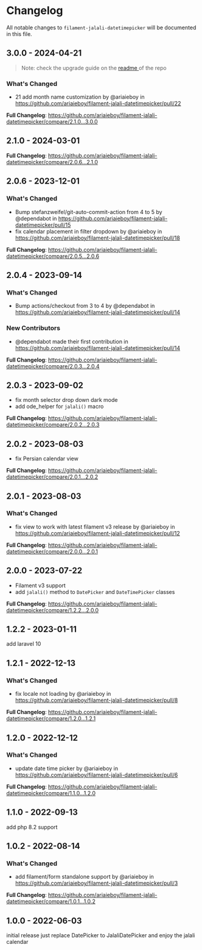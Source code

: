 # Changelog

All notable changes to `filament-jalali-datetimepicker` will be documented in this file.

## 3.0.0 - 2024-04-21

> Note: check the upgrade guide on the [readme ](https://github.com/ariaieboy/filament-jalali-datetimepicker?tab=readme-ov-file#v2-to-v3)of the repo

### What's Changed

* 21 add month name customization by @ariaieboy in https://github.com/ariaieboy/filament-jalali-datetimepicker/pull/22

**Full Changelog**: https://github.com/ariaieboy/filament-jalali-datetimepicker/compare/2.1.0...3.0.0

## 2.1.0 - 2024-03-01

**Full Changelog**: https://github.com/ariaieboy/filament-jalali-datetimepicker/compare/2.0.6...2.1.0

## 2.0.6 - 2023-12-01

### What's Changed

* Bump stefanzweifel/git-auto-commit-action from 4 to 5 by @dependabot in https://github.com/ariaieboy/filament-jalali-datetimepicker/pull/15
* fix calendar placement in filter dropdown by @ariaieboy in https://github.com/ariaieboy/filament-jalali-datetimepicker/pull/18

**Full Changelog**: https://github.com/ariaieboy/filament-jalali-datetimepicker/compare/2.0.5...2.0.6

## 2.0.4 - 2023-09-14

### What's Changed

- Bump actions/checkout from 3 to 4 by @dependabot in https://github.com/ariaieboy/filament-jalali-datetimepicker/pull/14

### New Contributors

- @dependabot made their first contribution in https://github.com/ariaieboy/filament-jalali-datetimepicker/pull/14

**Full Changelog**: https://github.com/ariaieboy/filament-jalali-datetimepicker/compare/2.0.3...2.0.4

## 2.0.3 - 2023-09-02

- fix month selector drop down dark mode
- add ode_helper for `jalali()` macro

**Full Changelog**: https://github.com/ariaieboy/filament-jalali-datetimepicker/compare/2.0.2...2.0.3

## 2.0.2 - 2023-08-03

- fix Persian calendar view

**Full Changelog**: https://github.com/ariaieboy/filament-jalali-datetimepicker/compare/2.0.1...2.0.2

## 2.0.1 - 2023-08-03

### What's Changed

- fix view to work with latest filament v3 release by @ariaieboy in https://github.com/ariaieboy/filament-jalali-datetimepicker/pull/12

**Full Changelog**: https://github.com/ariaieboy/filament-jalali-datetimepicker/compare/2.0.0...2.0.1

## 2.0.0 - 2023-07-22

- Filament v3 support
- add `jalali()` method to `DatePicker` and `DateTimePicker` classes

**Full Changelog**: https://github.com/ariaieboy/filament-jalali-datetimepicker/compare/1.2.2...2.0.0

## 1.2.2 - 2023-01-11

add laravel 10

## 1.2.1 - 2022-12-13

### What's Changed

- fix locale not loading by @ariaieboy in https://github.com/ariaieboy/filament-jalali-datetimepicker/pull/8

**Full Changelog**: https://github.com/ariaieboy/filament-jalali-datetimepicker/compare/1.2.0...1.2.1

## 1.2.0 - 2022-12-12

### What's Changed

- update date time picker by @ariaieboy in https://github.com/ariaieboy/filament-jalali-datetimepicker/pull/6

**Full Changelog**: https://github.com/ariaieboy/filament-jalali-datetimepicker/compare/1.1.0...1.2.0

## 1.1.0 - 2022-09-13

add php 8.2 support

## 1.0.2 - 2022-08-14

### What's Changed

- add filament/form standalone support by @ariaieboy in https://github.com/ariaieboy/filament-jalali-datetimepicker/pull/3

**Full Changelog**: https://github.com/ariaieboy/filament-jalali-datetimepicker/compare/1.0.1...1.0.2

## 1.0.0 - 2022-06-03

initial release just replace DatePicker to JalaliDatePicker and enjoy the jalali calendar
